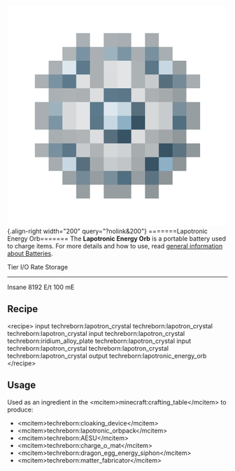 ![Lapotronic Energy Orb](/media/mods/techreborn/lapotronic_energy_orb.png){.align-right width="200" query="?nolink&200"} =======Lapotronic Energy Orb======= The **Lapotronic Energy Orb** is a portable battery used to charge items. For more details and how to use, read [general information about Batteries](/energy/batteries).

  Tier     I/O Rate   Storage
  -------- ---------- ---------
  Insane   8192 E/t   100 mE

## Recipe

\<recipe\> input techreborn:lapotron_crystal techreborn:lapotron_crystal techreborn:lapotron_crystal input techreborn:lapotron_crystal techreborn:iridium_alloy_plate techreborn:lapotron_crystal input techreborn:lapotron_crystal techreborn:lapotron_crystal techreborn:lapotron_crystal output techreborn:lapotronic_energy_orb \</recipe\>

## Usage

Used as an ingredient in the \<mcitem\>minecraft:crafting_table\</mcitem\> to produce:

- \<mcitem\>techreborn:cloaking_device\</mcitem\>
- \<mcitem\>techreborn:lapotronic_orbpack\</mcitem\>
- \<mcitem\>techreborn:AESU\</mcitem\>
- \<mcitem\>techreborn:charge_o_mat\</mcitem\>
- \<mcitem\>techreborn:dragon_egg_energy_siphon\</mcitem\>
- \<mcitem\>techreborn:matter_fabricator\</mcitem\>
